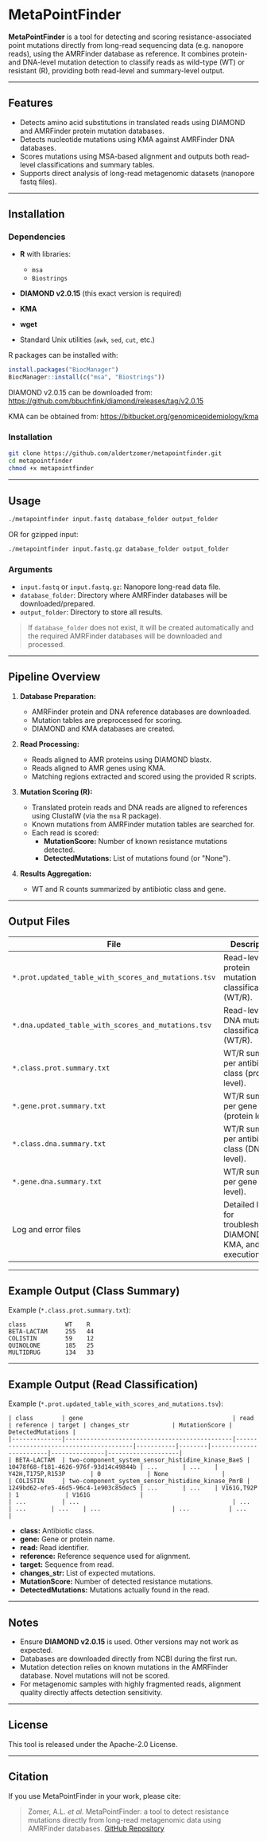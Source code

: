 # MetaPointFinder

**MetaPointFinder** is a tool for detecting and scoring resistance-associated point mutations directly from long-read sequencing data (e.g. nanopore reads), using the AMRFinder database as reference. It combines protein- and DNA-level mutation detection to classify reads as wild-type (WT) or resistant (R), providing both read-level and summary-level output.

---

## Features

- Detects amino acid substitutions in translated reads using DIAMOND and AMRFinder protein mutation databases.
- Detects nucleotide mutations using KMA against AMRFinder DNA databases.
- Scores mutations using MSA-based alignment and outputs both read-level classifications and summary tables.
- Supports direct analysis of long-read metagenomic datasets (nanopore fastq files).

---

## Installation

### Dependencies

- **R** with libraries:
  - `msa`
  - `Biostrings`

- **DIAMOND v2.0.15** (this exact version is required)
- **KMA**
- **wget**
- Standard Unix utilities (`awk`, `sed`, `cut`, etc.)

R packages can be installed with:

```r
install.packages("BiocManager")
BiocManager::install(c("msa", "Biostrings"))
```

DIAMOND v2.0.15 can be downloaded from:
https://github.com/bbuchfink/diamond/releases/tag/v2.0.15

KMA can be obtained from:
https://bitbucket.org/genomicepidemiology/kma

### Installation

```bash
git clone https://github.com/aldertzomer/metapointfinder.git
cd metapointfinder
chmod +x metapointfinder
```

---

## Usage

```bash
./metapointfinder input.fastq database_folder output_folder
```

OR for gzipped input:

```bash
./metapointfinder input.fastq.gz database_folder output_folder
```

### Arguments

- `input.fastq` or `input.fastq.gz`: Nanopore long-read data file.
- `database_folder`: Directory where AMRFinder databases will be downloaded/prepared.
- `output_folder`: Directory to store all results.

> If `database_folder` does not exist, it will be created automatically and the required AMRFinder databases will be downloaded and processed.

---

## Pipeline Overview

1. **Database Preparation:**
   - AMRFinder protein and DNA reference databases are downloaded.
   - Mutation tables are preprocessed for scoring.
   - DIAMOND and KMA databases are created.

2. **Read Processing:**
   - Reads aligned to AMR proteins using DIAMOND blastx.
   - Reads aligned to AMR genes using KMA.
   - Matching regions extracted and scored using the provided R scripts.

3. **Mutation Scoring (R):**
   - Translated protein reads and DNA reads are aligned to references using ClustalW (via the `msa` R package).
   - Known mutations from AMRFinder mutation tables are searched for.
   - Each read is scored:
     - **MutationScore:** Number of known resistance mutations detected.
     - **DetectedMutations:** List of mutations found (or "None").

4. **Results Aggregation:**
   - WT and R counts summarized by antibiotic class and gene.

---

## Output Files

| File                                               | Description                                                     |
|----------------------------------------------------|-----------------------------------------------------------------|
| `*.prot.updated_table_with_scores_and_mutations.tsv` | Read-level protein mutation classification (WT/R).              |
| `*.dna.updated_table_with_scores_and_mutations.tsv`  | Read-level DNA mutation classification (WT/R).                  |
| `*.class.prot.summary.txt`                           | WT/R summary per antibiotic class (protein level).              |
| `*.gene.prot.summary.txt`                            | WT/R summary per gene (protein level).                          |
| `*.class.dna.summary.txt`                            | WT/R summary per antibiotic class (DNA level).                  |
| `*.gene.dna.summary.txt`                             | WT/R summary per gene (DNA level).                              |
| Log and error files                                  | Detailed logs for troubleshooting DIAMOND, KMA, and R execution.|

---

## Example Output (Class Summary)

Example (`*.class.prot.summary.txt`):

```
class           WT    R
BETA-LACTAM     255   44
COLISTIN        59    12
QUINOLONE       185   25
MULTIDRUG       134   33
```

---

## Example Output (Read Classification)

Example (`*.prot.updated_table_with_scores_and_mutations.tsv`):

```
| class        | gene                                          | read                                   | reference | target | changes_str            | MutationScore | DetectedMutations |
|--------------|-----------------------------------------------|-----------------------------------------|-----------|--------|------------------------|---------------|--------------------|
| BETA-LACTAM  | two-component_system_sensor_histidine_kinase_BaeS | 10478f68-f181-4626-976f-93d14c49844b | ...       | ...    | Y42H,T175P,R153P       | 0             | None               |
| COLISTIN     | two-component_system_sensor_histidine_kinase_PmrB | 1249bd62-efe5-46d5-96c4-1e903c85dec5 | ...       | ...    | V161G,T92P             | 1             | V161G              |
| ...          | ...                                           | ...                                     | ...       | ...    | ...                    | ...           | ...                |

```

- **class:** Antibiotic class.
- **gene:** Gene or protein name.
- **read:** Read identifier.
- **reference:** Reference sequence used for alignment.
- **target:** Sequence from read.
- **changes_str:** List of expected mutations.
- **MutationScore:** Number of detected resistance mutations.
- **DetectedMutations:** Mutations actually found in the read.

---

## Notes

- Ensure **DIAMOND v2.0.15** is used. Other versions may not work as expected.
- Databases are downloaded directly from NCBI during the first run.
- Mutation detection relies on known mutations in the AMRFinder database. Novel mutations will not be scored.
- For metagenomic samples with highly fragmented reads, alignment quality directly affects detection sensitivity.

---

## License

This tool is released under the Apache-2.0 License.

---

## Citation

If you use MetaPointFinder in your work, please cite:

> Zomer, A.L. *et al.* MetaPointFinder: a tool to detect resistance mutations directly from long-read metagenomic data using AMRFinder databases. [GitHub Repository](https://github.com/aldertzomer/metapointfinder)
